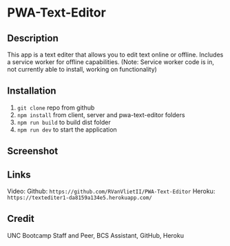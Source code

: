 # PWA-Text-Editor

## Description

This app is a text editer that allows you to edit text online or offline. Includes a service worker for offline capabilities. (Note: Service worker code is in, not currently able to install, working on functionality)

## Installation
1) `git clone` repo from github
2) `npm install` from client, server and pwa-text-editor folders
3) `npm run build` to build dist folder
4) `npm run dev` to start the application

## Screenshot

## Links
Video: 
Github: `https://github.com/RVanVlietII/PWA-Text-Editor`
Heroku: `https://textediter1-da8159a134e5.herokuapp.com/`

## Credit

UNC Bootcamp Staff and Peer, BCS Assistant, GitHub, Heroku